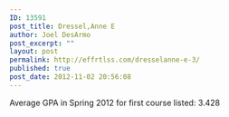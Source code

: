 ```yaml
---
ID: 13591
post_title: Dressel,Anne E
author: Joel DesArmo
post_excerpt: ""
layout: post
permalink: http://effrtlss.com/dresselanne-e-3/
published: true
post_date: 2012-11-02 20:56:08
---
```

<p>Average GPA in Spring 2012 for first course listed: 3.428</p>